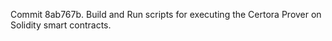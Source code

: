 Commit 8ab767b.                    Build and Run scripts for executing the Certora Prover on Solidity smart contracts.